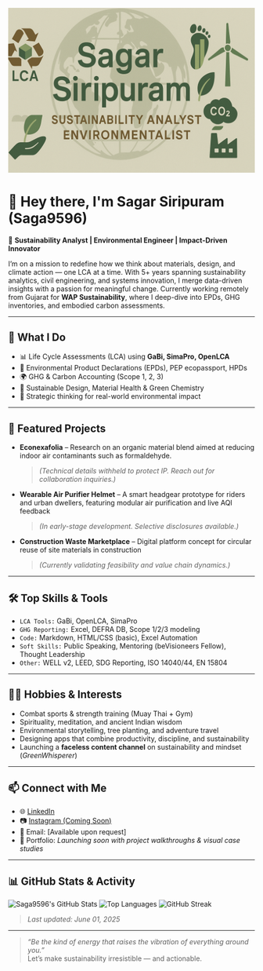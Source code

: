 ![Sagar Banner](https://raw.githubusercontent.com/Saga9596/Saga9596/main/banner.png)
# 👋 Hey there, I'm Sagar Siripuram (Saga9596)

🌿 **Sustainability Analyst | Environmental Engineer | Impact-Driven Innovator**

I’m on a mission to redefine how we think about materials, design, and climate action — one LCA at a time. With 5+ years spanning sustainability analytics, civil engineering, and systems innovation, I merge data-driven insights with a passion for meaningful change. Currently working remotely from Gujarat for **WAP Sustainability**, where I deep-dive into EPDs, GHG inventories, and embodied carbon assessments.

---

## 💼 What I Do

- 📊 Life Cycle Assessments (LCA) using **GaBi, SimaPro, OpenLCA**
- 📃 Environmental Product Declarations (EPDs), PEP ecopassport, HPDs
- 🌍 GHG & Carbon Accounting (Scope 1, 2, 3)
- 🧪 Sustainable Design, Material Health & Green Chemistry
- 🧠 Strategic thinking for real-world environmental impact

---

## 🚀 Featured Projects

- **Econexafolia** – Research on an organic material blend aimed at reducing indoor air contaminants such as formaldehyde.  
  > *(Technical details withheld to protect IP. Reach out for collaboration inquiries.)*

- **Wearable Air Purifier Helmet** – A smart headgear prototype for riders and urban dwellers, featuring modular air purification and live AQI feedback  
  > *(In early-stage development. Selective disclosures available.)*

- **Construction Waste Marketplace** – Digital platform concept for circular reuse of site materials in construction  
  > *(Currently validating feasibility and value chain dynamics.)*

---

## 🛠 Top Skills & Tools

- `LCA Tools:` GaBi, OpenLCA, SimaPro  
- `GHG Reporting:` Excel, DEFRA DB, Scope 1/2/3 modeling  
- `Code:` Markdown, HTML/CSS (basic), Excel Automation  
- `Soft Skills:` Public Speaking, Mentoring (beVisioneers Fellow), Thought Leadership  
- `Other:` WELL v2, LEED, SDG Reporting, ISO 14040/44, EN 15804

---

## 🧘‍♂️ Hobbies & Interests

- Combat sports & strength training (Muay Thai + Gym)  
- Spirituality, meditation, and ancient Indian wisdom  
- Environmental storytelling, tree planting, and adventure travel  
- Designing apps that combine productivity, discipline, and sustainability  
- Launching a **faceless content channel** on sustainability and mindset (*GreenWhisperer*)

---

## 📫 Connect with Me

- 🌐 [LinkedIn](https://www.linkedin.com/in/sagar-siripuram)
- 📷 [Instagram (Coming Soon)](https://instagram.com/greenwhisperer)
- 📧 Email: [Available upon request]
- 🧪 Portfolio: *Launching soon with project walkthroughs & visual case studies*

---

## 📊 GitHub Stats & Activity

![Saga9596's GitHub Stats](https://github-readme-stats.vercel.app/api?username=Saga9596&show_icons=true&theme=radical)
![Top Languages](https://github-readme-stats.vercel.app/api/top-langs/?username=Saga9596&layout=compact&theme=radical)
![GitHub Streak](https://github-readme-streak-stats.herokuapp.com/?user=Saga9596&theme=radical)

> _Last updated: June 01, 2025_

---

> _“Be the kind of energy that raises the vibration of everything around you.”_  
Let’s make sustainability irresistible — and actionable.
